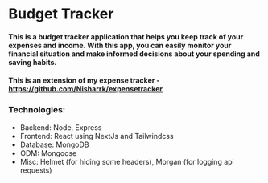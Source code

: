 # Budget Tracker

#### This is a budget tracker application that helps you keep track of your expenses and income. With this app, you can easily monitor your financial situation and make informed decisions about your spending and saving habits.

#### This is an extension of my expense tracker - https://github.com/Nisharrk/expensetracker

### Technologies:

- Backend: Node, Express
- Frontend: React using NextJs and Tailwindcss
- Database: MongoDB
- ODM: Mongoose
- Misc: Helmet (for hiding some headers), Morgan (for logging api requests)
